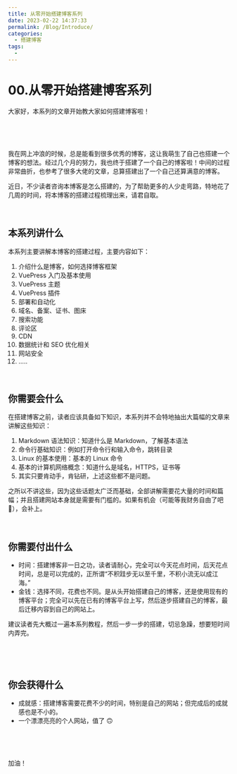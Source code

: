 ```yaml
---
title: 从零开始搭建博客系列
date: 2023-02-22 14:37:33
permalink: /Blog/Introduce/
categories:
  - 搭建博客
tags:
  - 
---
```

# 00.从零开始搭建博客系列

大家好，本系列的文章开始教大家如何搭建博客啦！

‍<!-- more -->

‍

我在网上冲浪的时候，总是能看到很多优秀的博客，这让我萌生了自己也搭建一个博客的想法。经过几个月的努力，我也终于搭建了一个自己的博客啦！中间的过程非常曲折，也参考了很多大佬的文章，总算搭建出了一个自己还算满意的博客。

近日，不少读者咨询本博客是怎么搭建的，为了帮助更多的人少走弯路，特地花了几周的时间，将本博客的搭建过程梳理出来，请君自取。

‍

## 本系列讲什么

本系列主要讲解本博客的搭建过程，主要内容如下：

1. 介绍什么是博客，如何选择博客框架
2. VuePress 入门及基本使用
3. VuePress 主题
4. VuePress 插件
5. 部署和自动化
6. 域名、备案、证书、图床
7. 搜索功能
8. 评论区
9. CDN
10. 数据统计和 SEO 优化相关
11. 网站安全
12. .....

‍

## 你需要会什么

在搭建博客之前，读者应该具备如下知识，本系列并不会特地抽出大篇幅的文章来讲解这些知识：

1. Markdown 语法知识：知道什么是 Markdown，了解基本语法
2. 命令行基础知识：例如打开命令行和输入命令，跳转目录
3. Linux 的基本使用：基本的 Linux 命令
4. 基本的计算机网络概念：知道什么是域名，HTTPS，证书等
5. 其实只要肯动手，肯钻研，上述这些都不是问题。

之所以不讲这些，因为这些话题太广泛而基础，全部讲解需要花大量的时间和篇幅；并且搭建网站本身就是需要有门槛的。如果有机会（可能等我财务自由了吧 🤔），会补上。

‍

## 你需要付出什么

* 时间：搭建博客非一日之功，读者请耐心，完全可以今天花点时间，后天花点时间，总是可以完成的，正所谓“不积跬步无以至千里，不积小流无以成江海。”
* 金钱：选择不同，花费也不同。是从头开始搭建自己的博客，还是使用现有的博客平台；完全可以先在已有的博客平台上写，然后逐步搭建自己的博客，最后迁移内容到自己的网站上。

建议读者先大概过一遍本系列教程，然后一步一步的搭建，切忌急躁，想要短时间内弄完。

‍

‍

## 你会获得什么

* 成就感：搭建博客需要花费不少的时间，特别是自己的网站；但完成后的成就感也是不小的。
* 一个漂漂亮亮的个人网站，值了 🙃

‍

‍

加油！
